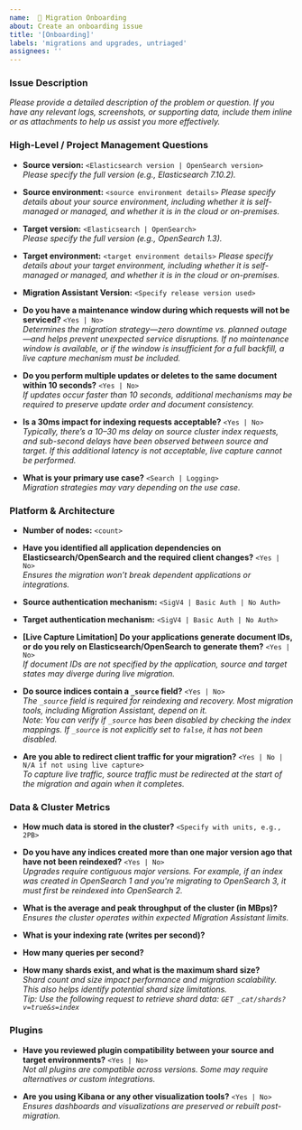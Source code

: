 ```yaml
---
name:  🔧 Migration Onboarding
about: Create an onboarding issue
title: '[Onboarding]'
labels: 'migrations and upgrades, untriaged'
assignees: ''
---
```


### Issue Description
_Please provide a detailed description of the problem or question. If you have any relevant logs, screenshots, or supporting data, include them inline or as attachments to help us assist you more effectively._

### High-Level / Project Management Questions

- **Source version:** `<Elasticsearch version | OpenSearch version>`  
  *Please specify the full version (e.g., Elasticsearch 7.10.2).*

- **Source environment:** `<source environment details>`
  *Please specify details about your source environment, including whether it is self-managed or managed, and whether it is in the cloud or on-premises.*

- **Target version:** `<Elasticsearch | OpenSearch>`  
  *Please specify the full version (e.g., OpenSearch 1.3).*

- **Target environment:** `<target environment details>`
  *Please specify details about your target environment, including whether it is self-managed or managed, and whether it is in the cloud or on-premises.*

- **Migration Assistant Version:** `<Specify release version used>`

- **Do you have a maintenance window during which requests will not be serviced?** `<Yes | No>`  
  *Determines the migration strategy—zero downtime vs. planned outage—and helps prevent unexpected service disruptions. If no maintenance window is available, or if the window is insufficient for a full backfill, a live capture mechanism must be included.*

- **Do you perform multiple updates or deletes to the same document within 10 seconds?** `<Yes | No>`  
  *If updates occur faster than 10 seconds, additional mechanisms may be required to preserve update order and document consistency.*

- **Is a 30ms impact for indexing requests acceptable?** `<Yes | No>`  
  *Typically, there’s a 10–30 ms delay on source cluster index requests, and sub-second delays have been observed between source and target. If this additional latency is not acceptable, live capture cannot be performed.*

- **What is your primary use case?** `<Search | Logging>`  
  *Migration strategies may vary depending on the use case.*

### Platform & Architecture

- **Number of nodes:** `<count>`

- **Have you identified all application dependencies on Elasticsearch/OpenSearch and the required client changes?** `<Yes | No>`  
  *Ensures the migration won’t break dependent applications or integrations.*

- **Source authentication mechanism:** `<SigV4 | Basic Auth | No Auth>`  
- **Target authentication mechanism:** `<SigV4 | Basic Auth | No Auth>`

- **[Live Capture Limitation] Do your applications generate document IDs, or do you rely on Elasticsearch/OpenSearch to generate them?** `<Yes | No>`  
  *If document IDs are not specified by the application, source and target states may diverge during live migration.*

- **Do source indices contain a `_source` field?** `<Yes | No>`  
  *The `_source` field is required for reindexing and recovery. Most migration tools, including Migration Assistant, depend on it.*  
  _Note: You can verify if `_source` has been disabled by checking the index mappings. If `_source` is not explicitly set to `false`, it has not been disabled._

- **Are you able to redirect client traffic for your migration?** `<Yes | No | N/A if not using live capture>`  
  *To capture live traffic, source traffic must be redirected at the start of the migration and again when it completes.*

### Data & Cluster Metrics

- **How much data is stored in the cluster?** `<Specify with units, e.g., 2PB>`

- **Do you have any indices created more than one major version ago that have not been reindexed?** `<Yes | No>`  
  *Upgrades require contiguous major versions. For example, if an index was created in OpenSearch 1 and you're migrating to OpenSearch 3, it must first be reindexed into OpenSearch 2.*

- **What is the average and peak throughput of the cluster (in MBps)?**  
  *Ensures the cluster operates within expected Migration Assistant limits.*

- **What is your indexing rate (writes per second)?**  
- **How many queries per second?**  
- **How many shards exist, and what is the maximum shard size?**  
  *Shard count and size impact performance and migration scalability. This also helps identify potential shard size limitations.*  
  _Tip: Use the following request to retrieve shard data: `GET _cat/shards?v=true&s=index`_

### Plugins

- **Have you reviewed plugin compatibility between your source and target environments?** `<Yes | No>`  
  *Not all plugins are compatible across versions. Some may require alternatives or custom integrations.*

- **Are you using Kibana or any other visualization tools?** `<Yes | No>`  
  *Ensures dashboards and visualizations are preserved or rebuilt post-migration.*
